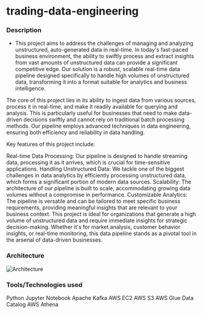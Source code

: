 # trading-data-engineering

### Description 
- This project aims to address the challenges of managing and analyzing unstructured, auto-generated data in real-time. In today's fast-paced business environment, the ability to swiftly process and extract insights from vast amounts of unstructured data can provide a significant competitive edge. Our solution is a robust, scalable real-time data pipeline designed specifically to handle high volumes of unstructured data, transforming it into a format suitable for analytics and business intelligence.

The core of this project lies in its ability to ingest data from various sources, process it in real-time, and make it readily available for querying and analysis. This is particularly useful for businesses that need to make data-driven decisions swiftly and cannot rely on traditional batch processing methods. Our pipeline employs advanced techniques in data engineering, ensuring both efficiency and reliability in data handling.

Key features of this project include:

Real-time Data Processing: Our pipeline is designed to handle streaming data, processing it as it arrives, which is crucial for time-sensitive applications.
Handling Unstructured Data: We tackle one of the biggest challenges in data analytics by efficiently processing unstructured data, which forms a significant portion of modern data sources.
Scalability: The architecture of our pipeline is built to scale, accommodating growing data volumes without a compromise in performance.
Customizable Analytics: The pipeline is versatile and can be tailored to meet specific business requirements, providing meaningful insights that are relevant to your business context.
This project is ideal for organizations that generate a high volume of unstructured data and require immediate insights for strategic decision-making. Whether it's for market analysis, customer behavior insights, or real-time monitoring, this data pipeline stands as a pivotal tool in the arsenal of data-driven businesses.

### Architecture
![Architecture](https://github.com/pateldev02/trading-data-engineering/assets/65075947/b52ffa6d-1693-4df3-9c6d-c4f6666b7593)

### Tools/Technologies used
Python
Jupyter Notebook
Apache Kafka
AWS EC2
AWS S3
AWS Glue Data Catalog
AWS Athena


